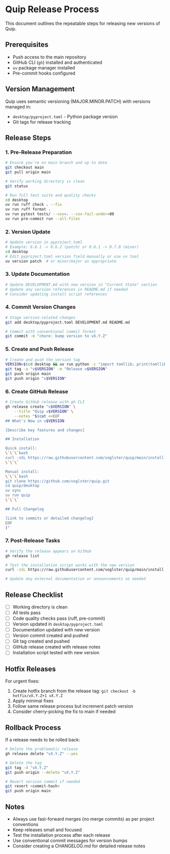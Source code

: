 # Quip Release Process

This document outlines the repeatable steps for releasing new versions of Quip.

## Prerequisites

- Push access to the main repository
- GitHub CLI (`gh`) installed and authenticated
- `uv` package manager installed
- Pre-commit hooks configured

## Version Management

Quip uses semantic versioning (MAJOR.MINOR.PATCH) with versions managed in:
- `desktop/pyproject.toml` - Python package version
- Git tags for release tracking

## Release Steps

### 1. Pre-Release Preparation

```bash
# Ensure you're on main branch and up to date
git checkout main
git pull origin main

# Verify working directory is clean
git status

# Run full test suite and quality checks
cd desktop
uv run ruff check . --fix
uv run ruff format .
uv run pytest tests/ --cov=. --cov-fail-under=80
uv run pre-commit run --all-files
```

### 2. Version Update

```bash
# Update version in pyproject.toml
# Example: 0.6.1 -> 0.6.2 (patch) or 0.6.1 -> 0.7.0 (minor)
cd desktop
# Edit pyproject.toml version field manually or use uv tool
uv version patch  # or minor/major as appropriate
```

### 3. Update Documentation

```bash
# Update DEVELOPMENT.md with new version in "Current State" section
# Update any version references in README.md if needed
# Consider updating install script references
```

### 4. Commit Version Changes

```bash
# Stage version-related changes
git add desktop/pyproject.toml DEVELOPMENT.md README.md

# Commit with conventional commit format
git commit -m "chore: bump version to vX.Y.Z"
```

### 5. Create and Push Release

```bash
# Create and push the version tag
VERSION=$(cd desktop && uv run python -c "import tomllib; print(tomllib.load(open('pyproject.toml', 'rb'))['project']['version'])")
git tag -a "v$VERSION" -m "Release v$VERSION"
git push origin main
git push origin "v$VERSION"
```

### 6. Create GitHub Release

```bash
# Create GitHub release with gh CLI
gh release create "v$VERSION" \
    --title "Quip v$VERSION" \
    --notes "$(cat <<EOF
## What's New in v$VERSION

[Describe key features and changes]

## Installation

Quick install:
\`\`\`bash
curl -sSL https://raw.githubusercontent.com/voglster/quip/main/install.sh | bash
\`\`\`

Manual install:
\`\`\`bash
git clone https://github.com/voglster/quip.git
cd quip/desktop
uv sync
uv run quip
\`\`\`

## Full Changelog

[Link to commits or detailed changelog]
EOF
)"
```

### 7. Post-Release Tasks

```bash
# Verify the release appears on GitHub
gh release list

# Test the installation script works with the new version
curl -sSL https://raw.githubusercontent.com/voglster/quip/main/install.sh | bash

# Update any external documentation or announcements as needed
```

## Release Checklist

- [ ] Working directory is clean
- [ ] All tests pass
- [ ] Code quality checks pass (ruff, pre-commit)
- [ ] Version updated in `desktop/pyproject.toml`
- [ ] Documentation updated with new version
- [ ] Version commit created and pushed
- [ ] Git tag created and pushed
- [ ] GitHub release created with release notes
- [ ] Installation script tested with new version

## Hotfix Releases

For urgent fixes:

1. Create hotfix branch from the release tag: `git checkout -b hotfix/vX.Y.Z+1 vX.Y.Z`
2. Apply minimal fixes
3. Follow same release process but increment patch version
4. Consider cherry-picking the fix to main if needed

## Rollback Process

If a release needs to be rolled back:

```bash
# Delete the problematic release
gh release delete "vX.Y.Z" --yes

# Delete the tag
git tag -d "vX.Y.Z"
git push origin --delete "vX.Y.Z"

# Revert version commit if needed
git revert <commit-hash>
git push origin main
```

## Notes

- Always use fast-forward merges (no merge commits) as per project conventions
- Keep releases small and focused
- Test the installation process after each release
- Use conventional commit messages for version bumps
- Consider creating a CHANGELOG.md for detailed release notes
